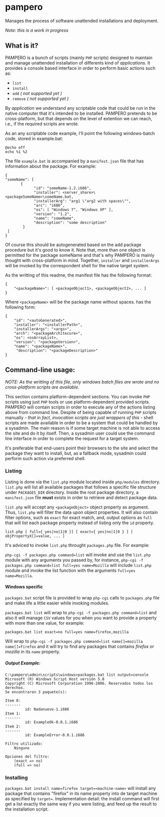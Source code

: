 pampero
=======

Manages the process of software unattended installations and deployment.

_Note: this is a work in progress_

What is it?
-----------

PAMPERO is a bunch of scripts (mainly `PHP` scripts) designed to maintain and manage unattended installation of differents kind of _applications_. It provides a console based interface in order to perform basic actions such as:

* `list`
* `install`
* `add` _( not supported yet )_
* `remove` _( not supported yet )_

By _application_ we understand any scriptable code that could be run in the native computer that it's intended to be installed. PAMPERO pretends to be cross-platform, but that depends on the level of extention we can reach, i.e., if the required scripts are wrote.

As an any scriptable code example, I'll point the following windows-batch code, stored in example.bat:

    @echo off
    echo %1 %2

The file `example.bat` is accompanied by a `manifest.json` file that has information about the package. For example:

    {
    "someName": [
           {
                 "id": "someName-1.2.i686",
                 "installer": <server_share>\<packageSomeName>\someName.bat,
                 "installerArg": "arg1 \"arg2 with spaces\"",
                 "arc": "i686",
                 "os": [ "Windows 7", "Windows XP" ],
                 "version": "1.2",
                 "name": "someName",
                 "description": "some description"
            }
     ]
    }

Of course this should be autogenerated based on the add package procedure but it's good to know it. Note that, more than one object is permitted for the package someName and that's why PAMPERO is mainly thought with cross-platform in mind. Together, `installer` and `installerArgs` will be invoked by the correspondent shell for the native target system.

As the writting of this readme, the manifest file has the following format:

    {
        "<packageName>": [ <packageObject1>, <packageObject2>, ... ]
    }

Where `<packageName>` will be the package name without spaces. <packageObjectN> has the following form:

    {
        "id": "<autoGenerated>",
        "installer": "<installerPath>",
        "installerArgs": "<args>",
        "arch": "<packageArchitecure>",
        "os": <osArrayList>,
        "version": "<packageVersion>",
        "name": "<packageName>",
         "description": "<packageDescription>"
    }

Command-line usage:
-------------------

_NOTE: As the writting of this file, only windows batch files are wrote and no cross-platform scripts are available._

This section contains platform-dependent sections. You can invoke `PHP` scripts using just `PHP` tools or use platform-dependent provided scripts. PAMPERO will contain scripts in order to execute any of the actions listing above from command line. Despite of being capable of running `PHP` scripts manually - _that in fact, invocation scripts are just wrappers of this_ - shell scripts are made available in order to be a system that could be handled by a sysadmin. The main reason is if some target machine is not able to access the site and do it by itself. Then, a sysadmin user could use the command line interface in order to complete the request for a target system.

It's preferable that end-users point their browsers to the site and select the package they want to install, but, as a fallback mode, sysadmin could perform such action via preferred shell.

### Listing

Listing is done via the `list.php` module located inside `php/modules` directory. `list.php` will list all available packages that follows a specific file structure under `PACKAGES_DIR` directory. Inside the root package directory, a `manifest.json` file **must** exists in order to retrieve and detect package data.

`list.php` will accept any `<packageObject>` object property as argument. Thus, `list.php` will filter the data upon object properties. It will also contain filter options, such as `exact` for exact match, and, output options as `full` that will list each package property instead of listing only the `id` property.

`list.php [ full={ yes|no|1|0 }] [ exact={ yes|no|1|0 } ] [ objPropertyX[]=value, ... ]`

It's adviced to invoke `list.php` throught `packages.php` file. For example:

`php-cgi -f packages.php command=list` will invoke and use the `list.php` module with any arguments you passed by, for instance, `php-cgi -f packages.php command=list full=yes name=Mozilla` will include `list.php` module and invoke the list function with the arguments `full=yes name=Mozilla`.

#### Windows specific

`packages.bat` script file is provided to wrap `php-cgi` calls to `packages.php` file and make life a little easier while invoking modules.
 
`packages.bat list` will wrap to `php-cgi -f packages.php command=list` and also it will manage `CSV` values for you when you want to provide a property with more than one value, for example:

`packages.bat list exact=no full=yes name=firefox,mozilla`

Will wrap to `php-cgi -f packages.php command=list name[]=mozilla name[]=firefox` and it will try to find any packages that contains *firefox* or *mozilla* in its `name` property.

##### Output Example:

    C:\pampero\admin\scripts\windows>packages.bat list output=console
    Microsoft (R) Windows Script Host versión 5.8
    Copyright (C) Microsoft Corporation 1996-2006. Reservados todos los derechos.
    Se encontraron 3 paquete(s):

    Item 0:
    -------
             id: Nadanuevo-1.i686
    Item 1:
    -------
             id: ExampleOk-0.0.1.i686
    Item 2:
    -------
             id: ExampleError-0.0.1.i686

    Filtro utilizado:
        Ninguno

    Opciones del filtro:
        (exact => no)
        (full => no)

### Installing

`packages.bat install name=firefox target=<machine-name>` will install any package that contains "firefox" in its name property into de target machine as specified by `target=`. Implementation detail: the install command will first get a list exactly the same way if you were listing, and feed up the result to the installation script.